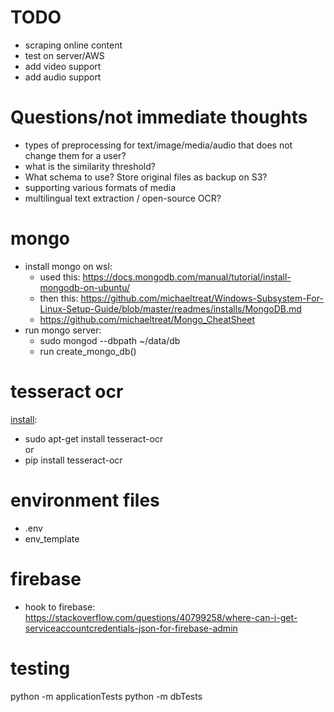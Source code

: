 # TODO
- scraping online content
- test on server/AWS
- add video support
- add audio support

# Questions/not immediate thoughts
- types of preprocessing for text/image/media/audio that does not change them for a user?
- what is the similarity threshold?
- What schema to use? Store original files as backup on S3?
- supporting various formats of media
- multilingual text extraction / open-source OCR?

# mongo
- install mongo on wsl:
    - used this: https://docs.mongodb.com/manual/tutorial/install-mongodb-on-ubuntu/
    - then this: https://github.com/michaeltreat/Windows-Subsystem-For-Linux-Setup-Guide/blob/master/readmes/installs/MongoDB.md
    - https://github.com/michaeltreat/Mongo_CheatSheet
- run mongo server:
    - sudo mongod --dbpath ~/data/db
    - run create_mongo_db()  

# tesseract ocr
[install](https://github.com/tesseract-ocr/tesseract): 
- sudo apt-get install tesseract-ocr  
or 
- pip install tesseract-ocr

# environment files
- .env
- env_template

# firebase
- hook to firebase: https://stackoverflow.com/questions/40799258/where-can-i-get-serviceaccountcredentials-json-for-firebase-admin

# testing
python -m applicationTests
python -m dbTests